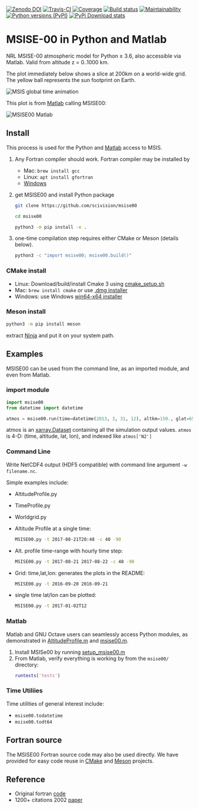 [![Zenodo DOI](https://zenodo.org/badge/32971905.svg)](https://zenodo.org/badge/latestdoi/32971905)
[![Travis-CI](https://travis-ci.org/scivision/msise00.svg)](https://travis-ci.org/scivision/msise00)
[![Coverage](https://coveralls.io/repos/scivision/msise00/badge.svg?branch=master&service=github)](https://coveralls.io/github/scivision/msise00?branch=master)
[![Build status](https://ci.appveyor.com/api/projects/status/g58w79defiiiu6j6?svg=true)](https://ci.appveyor.com/project/scivision/msise00)
[![Maintainability](https://api.codeclimate.com/v1/badges/f6f206d6f6605bcf435d/maintainability)](https://codeclimate.com/github/scivision/msise00/maintainability)
[![Python versions (PyPI)](https://img.shields.io/pypi/pyversions/msise00.svg)](https://pypi.python.org/pypi/msise00)
[![PyPi Download stats](http://pepy.tech/badge/msise00)](http://pepy.tech/project/msise00)

# MSISE-00 in Python and Matlab

NRL MSISE-00 atmospheric model for Python &ge; 3.6, also accessible via Matlab.
Valid from altitude z = 0..1000 km.

The plot immediately below shows a slice at 200km on a world-wide grid.
The yellow ball represents the sun footprint on Earth.

![MSIS global time animation](./tests/msise00_demo.gif)

This plot is from [Matlab](./tests/test_msise00_matlab.m) calling MSISE00:

![MSISE00 Matlab](./tests/msis_matlab.png)

## Install

This process is used for the Python and [Matlab](#matlab) access to MSIS.

1. Any Fortran compiler should work. Fortran compiler may be installed by

    * Mac: `brew install gcc`
    * Linux: `apt install gfortran`
    * [Windows](https://www.scivision.co/windows-gcc-gfortran-cmake-make-install/)

2. get MSISE00 and install Python package

    ```sh
    git clone https://github.com/scivision/msise00

    cd msise00

    python3 -m pip install -e .
    ```
3. one-time compilation step requires either CMake or Meson (details below).

    ```sh
    python3 -c "import msise00; msise00.build()"
    ```

### CMake install

* Linux: Download/build/install Cmake 3 using [cmake_setup.sh](https://github.com/scivision/cmake-utils)
* Mac: `brew install cmake` or use [.dmg installer](https://cmake.org/download/)
* Windows: use Windows [win64-x64 installer](https://cmake.org/download/)

### Meson install

```sh
python3 -m pip install meson
```

extract [Ninja](https://github.com/ninja-build/ninja/releases) and put it on your system path.

## Examples

MSISE00 can be used from the command line, as an imported module, and even from Matlab.

### import module

```python
import msise00
from datetime import datetime

atmos = msise00.run(time=datetime(2013, 3, 31, 12), altkm=150., glat=65., glon=-148.)
```

atmos is an [xarray.Dataset](http://xarray.pydata.org/en/stable/generated/xarray.Dataset.html) containing all the simulation output values.
`atmos` is 4-D: (time, altitude, lat, lon), and indexed like `atmos['N2']`


### Command Line

Write NetCDF4 output (HDF5 compatible) with command line argument `-w filename.nc`.

Simple examples include:

* AltitudeProfile.py
* TimeProfile.py
* Worldgrid.py


* Altitude Profile at a single time:
  ```sh
  MSISE00.py -t 2017-08-21T20:48 -c 40 -90
  ```
* Alt. profile time-range with hourly time step:
  ```sh
  MSISE00.py -t 2017-08-21 2017-08-22 -c 40 -90
  ```
* Grid: time,lat,lon: generates the plots in the README:
  ```sh
  MSISE00.py -t 2016-09-20 2016-09-21
  ```
* single time lat/lon can be plotted:
  ```sh
  MSISE00.py -t 2017-01-02T12
  ```

### Matlab

Matlab and GNU Octave users can seamlessly access Python modules, as demonstrated in
[AltitudeProfile.m](./matlab/AlitudeProfile.m) and
[msise00.m](./matlab/msise00.m).

1. Install MSISe00 by running [setup_msise00.m](./matlab/setup_msise00.m)
2. From Matlab, verify everything is working by from the `msise00/` directory:
   ```matlab
   runtests('tests')
   ```

### Time Utiliies

Time utilities of general interest include:

* `msise00.todatetime`
* `msise00.todt64`

## Fortran source

The MSISE00 Fortran source code may also be used directly.
We have provided for easy code reuse in
[CMake](./src/CMakeLists.txt)
and
[Meson](./src/meson.build)
projects.

## Reference

* Original fortran [code](https://ccmc.gsfc.nasa.gov/pub/modelweb/atmospheric/msis/)
* 1200+ citations 2002 [paper](http://onlinelibrary.wiley.com/doi/10.1029/2002JA009430/pdf)
